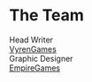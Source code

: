 # The Team

<div id="team-box" class="flowbox">
<div class='team wave -one'></div>
<div class='team wave -two'></div>
<div class='team wave -three'></div>
  <div class="divTable">
    <div class="divTableBody">
      <div class="divTableRow">
        <div class="divTableCell">Head Writer</div>
        <div class="divTableCell"><a href="https://www.twitter.com/VyrenGames">VyrenGames</a></div>
      </div>
      <div class="divTableRow">
        <div class="divTableCell">Graphic Designer</div>
        <div class="divTableCell"><a href="https://twitter.com/EmpireGamesCA">EmpireGames</a></div>
      </div>
    </div>
  </div>
</div>